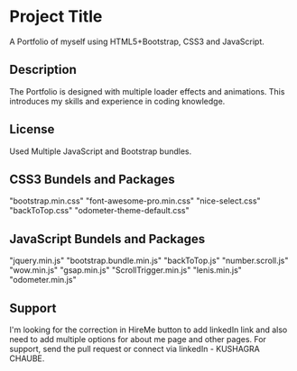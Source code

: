 
# Project Title

A Portfolio of myself using HTML5+Bootstrap, CSS3 and JavaScript.

## Description

The Portfolio is designed with multiple loader effects and animations. This introduces my skills and experience in coding knowledge. 
## License

Used Multiple JavaScript and Bootstrap bundles.

## CSS3 Bundels and Packages
"bootstrap.min.css"
"font-awesome-pro.min.css"
"nice-select.css"
"backToTop.css"
"odometer-theme-default.css"


## JavaScript Bundels and Packages
"jquery.min.js"
"bootstrap.bundle.min.js"
"backToTop.js"
"number.scroll.js"
"wow.min.js"
"gsap.min.js"
"ScrollTrigger.min.js"
"lenis.min.js"
"odometer.min.js"



## Support

I'm looking for the correction in HireMe button to add linkedIn link and also need to add multiple options for about me page and other pages. 
For support, send the pull request or connect via linkedIn - KUSHAGRA CHAUBE.

